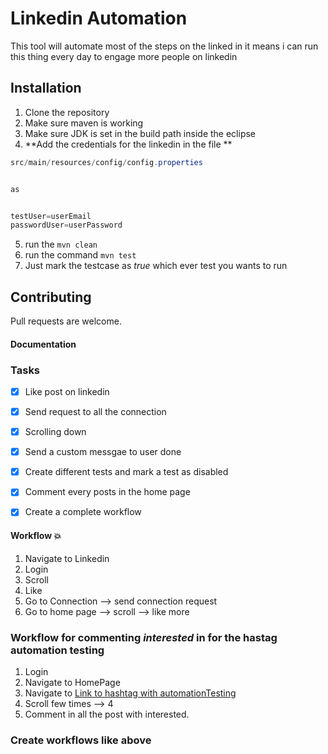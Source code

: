 # Linkedin Automation

This tool will automate most of the steps on the linked in it means i can run this thing 
every day to engage more people on linkedin


## Installation

1. Clone the repository
2. Make sure maven is working
3. Make sure JDK is set in the build path inside the eclipse
4. **Add the credentials for the linkedin in the file ** 

```java
src/main/resources/config/config.properties


as


testUser=userEmail
passwordUser=userPassword


```
5. run the ```mvn clean```
6. run the command ```mvn test```
7. Just mark the testcase as *true* which ever test you wants to run


## Contributing

Pull requests are welcome.


#### Documentation 

### Tasks

- [x] Like post on linkedin
- [x] Send request to all the connection
- [x] Scrolling down
- [x] Send a custom messgae to user done
- [x] Create different tests and mark a test as disabled
- [x] Comment every posts in the home page
- [x] Create a complete workflow


#### Workflow :boom:

1. Navigate to Linkedin
2. Login
3. Scroll
4. Like
5. Go to Connection --> send connection request 
6. Go to home page --> scroll --> like more
 


### Workflow for commenting *interested* in for the hastag automation testing
1. Login
2. Navigate to HomePage
3. Navigate to [Link to hashtag with automationTesting](https://www.linkedin.com/feed/hashtag/automationtesting/)
4. Scroll few times --> 4
5. Comment in all the post with interested.


### Create workflows like above 

